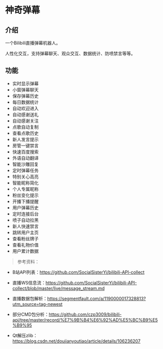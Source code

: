 神奇弹幕
===

## 介绍

一个Bilibili直播弹幕机器人。

人性化交互，支持弹幕聊天、观众交互、数据统计、防喷禁言等等。


## 功能

- 实时显示弹幕
- 小窗弹幕聊天
- 保存弹幕历史
- 每日数据统计
- 自动欢迎进入
- 自动感谢送礼
- 自动感谢关注
- 点歌自动复制
- 查看点歌历史
- 新人发言提示
- 房管一键禁言
- 快速百度搜索
- 外语自动翻译
- 智能沙雕回复
- 定时弹幕任务
- 特别关心高亮
- 智能昵称简化
- 个人专属昵称
- 粉丝变化提示
- 开播下播提醒
- 用户弹幕历史
- 定时连接后台
- 喷子自动拉黑
- 新人快速禁言
- 跳转用户主页
- 查看粉丝牌子
- 查看礼物价值
- 用户累计数据





> 参考资料：

- B站API列表：https://github.com/SocialSisterYi/bilibili-API-collect

- 直播WS信息流：https://github.com/SocialSisterYi/bilibili-API-collect/blob/master/live/message_stream.md

- 直播数据包解析：https://segmentfault.com/a/1190000017328813?utm_source=tag-newest

- 部分CMD包分析：https://github.com/czp3009/bilibili-api/tree/master/record/%E7%9B%B4%E6%92%AD%E5%BC%B9%E5%B9%95

- Qt解压zlib：https://blog.csdn.net/doujianyoutiao/article/details/106236207

